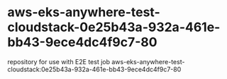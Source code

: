 # aws-eks-anywhere-test-cloudstack-0e25b43a-932a-461e-bb43-9ece4dc4f9c7-80
repository for use with E2E test job aws-eks-anywhere-test-cloudstack:0e25b43a-932a-461e-bb43-9ece4dc4f9c7-80
